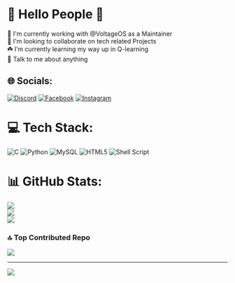 # 💫 Hello People 🤗
🔭 I'm currently working with @VoltageOS as a Maintainer<br>👯 I'm looking to collaborate on tech related Projects<br>☘️ I’m currently learning my way up in Q-learning<br> 💬 Talk to me about anything <br>


## 🌐 Socials:
[![Discord](https://img.shields.io/badge/Discord-%237289DA.svg?logo=discord&logoColor=white)](https://discord.gg/#Saikrishna2275) [![Facebook](https://img.shields.io/badge/Facebook-%231877F2.svg?logo=Facebook&logoColor=white)](https://facebook.com/Saikrishna1504) [![Instagram](https://img.shields.io/badge/Instagram-%23E4405F.svg?logo=Instagram&logoColor=white)](https://instagram.com/Saikrishna1504) 

# 💻 Tech Stack:
![C](https://img.shields.io/badge/c-%2300599C.svg?style=for-the-badge&logo=c&logoColor=white) ![Python](https://img.shields.io/badge/python-3670A0?style=for-the-badge&logo=python&logoColor=ffdd54) ![MySQL](https://img.shields.io/badge/mysql-%2300000f.svg?style=for-the-badge&logo=mysql&logoColor=white) ![HTML5](https://img.shields.io/badge/html5-%23E34F26.svg?style=for-the-badge&logo=html5&logoColor=white) ![Shell Script](https://img.shields.io/badge/shell_script-%23121011.svg?style=for-the-badge&logo=gnu-bash&logoColor=white)

# 📊 GitHub Stats:
![](https://github-readme-stats.vercel.app/api?username=Saikrishna1504&theme=dracula&hide_border=false&include_all_commits=false&count_private=false)<br/>
![](https://github-readme-streak-stats.herokuapp.com/?user=Saikrishna1504&theme=dracula&hide_border=false)<br/>
![](https://github-readme-stats.vercel.app/api/top-langs/?username=Saikrishna1504&theme=dracula&hide_border=false&include_all_commits=false&count_private=false&layout=compact)

### 🔝 Top Contributed Repo
![](https://github-contributor-stats.vercel.app/api?username=Saikrishna1504&limit=5&theme=dracula&combine_all_yearly_contributions=true)



---
[![](https://visitcount.itsvg.in/api?id=Saikrishna1504&icon=0&color=0)](https://visitcount.itsvg.in)
